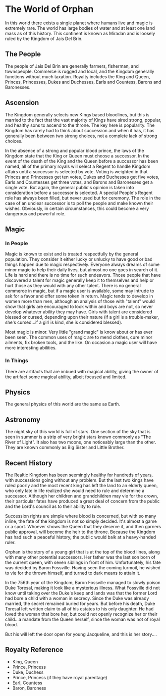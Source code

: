 # The World of Orphan

In this world there exists a single planet where humans live and magic is extremely rare. The world has large bodies of water and at least one land mass as of this history. This continent is known as Miradan and is loosely ruled by the Kingdom of Jais Del Brin.

## The People

The people of Jais Del Brin are generally farmers, fisherman, and townspeople. Commerce is rugged and local, and the Kingdom generally functions without much taxation. Royalty includes the King and Queen, Princes, Princesses, Dukes and Duchesses, Earls and Countess, Barons and Baronesses.

## Ascension

The Kingdom generally selects new Kings based bloodlines, but this is married to the fact that the vast majority of Kings have sired strong, popular, and healthy sons to ascend to the throne. The key here is popularity. The Kingdom has rarely had to think about succession and when it has, it has generally been between two strong choices, not a complete lack of strong choices.

In the absence of a strong and popular blood prince, the laws of the Kingdom state that the King or Queen must choose a successor. In the event of the death of the King and the Queen before a successor has been named, all of the primary royals will select a Regent to handle Kingdom affairs until a successor is selected by vote. Voting is weighted in that Princes and Princesses get ten votes, Dukes and Duchesses get five votes, Earls and Countesses get three votes, and Barons and Baronesses get a single vote. But again, the general public's opinion is taken into consideration before a successor is selected. A special People's Regent role has always been filled, but never used but for ceremony. The role in the case of an unclear successor is to poll the people and make known their wishes. Obviously, in certain circumstances, this could become a very dangerous and powerful role.

## Magic

### In People

Magic is known to exist and is treated respectfully by the general population. They consider it either lucky or unlucky to have good or bad things happen due to magic respectively. Everyone always dreams of some minor magic to help their daily lives, but almost no one goes in search of it. Life is hard and there is no time for such endeavors. Those people that have discovered a talent for magic generally keep it to themselves and help or hurt those as they would with any other talent. There is no general commerce in magic, but if a magic user is available, some may intrude to ask for a favor and offer some token in return. Magic tends to develop in women more than men, although an analysis of those with "talent" would show that girls are encouraged to look within and boys are not, so never develop whatever ability they may have. Girls with talent are considered blessed or cursed, depending upon their nature (if a girl is a trouble-maker, she's cursed...if a girl is kind, she is considered blessed).

Most magic is minor. Very little "grand magic" is know about or has ever been seen. The common uses of magic are to mend clothes, cure minor ailments, fix broken tools, and the like. On occasion a magic user will have more interesting abilities.

### In Things

There are artifacts that are imbued with magical ability, giving the owner of the artifact some magical ability, albeit focused and limited.

## Physics

The general physics of this world are the same as Earth.

## Astronomy

The night sky of this world is full of stars. One section of the sky that is seen in summer is a strip of very bright stars known commonly as "The River of Light". It also has two moons, one noticeably large than the other. They are known commonly as Big Sister and Little Brother.

## Recent History

The Realtic Kingdom has been seemingly healthy for hundreds of years, with successions going without any problem. But the last two kings have ruled poorly and the most recent king has left the land to an elderly queen, who only late in life realized she would need to rule and determine a successor. Although her children and grandchildren may vie for the crown, their particular fates have produced a great deal of concern from the public and the Lord's council as to their ability to rule.

Succession rights are simple where blood is concerned, but with so many inline, the fate of the kingdom is not so simply decided. It's almost a game or a sport. Whoever shows the Queen that they deserve it, and then garners public approval, will become the heir to the throne. Because the Kingdom has had such a peaceful history, the public would balk at a heavy-handed ruler.

Orphan is the story of a young girl that is at the top of the blood lines, along with many other potential successors. Her father was the last son born of the current queen, with seven siblings in front of him. Unfortunately, his fate was decided by Baron Fossville. Having seen the coming turmoil, he wished to vie for the thrown himself, and turned to dark means to attain it.

In the 756th year of the Kingdom, Baron Fossville managed to slowly poison Duke Toresal, making it look like a mysterious illness. What Fossville did not know until taking over the Duke's keep and lands was that the former Lord had bore a child with a woman in secrecy. Since the Duke was already married, the secret remained buried for years. But before his death, Duke Toresal left written claim to all of his estates to his only daughter. He had loved the woman that bore her, but could not openly recognize her or their child...a mandate from the Queen herself, since the woman was not of royal blood.

But his will left the door open for young Jacqueline, and this is her story....

## Royalty Reference

- King, Queen
- Prince, Princess
- Duke, Duchess
- Prince, Princess (if they have royal parentage)
- Earl, Countess
- Baron, Baroness

